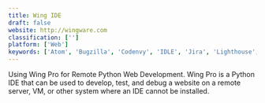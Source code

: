 ```yaml
---
title: Wing IDE
draft: false 
website: http://wingware.com
classification: ['']
platform: ['Web']
keywords: ['Atom', 'Bugzilla', 'Codenvy', 'IDLE', 'Jira', 'Lighthouse', 'PyCharm', 'Qt Creator', 'RStudio', 'Scilab', 'Spyder', 'Visual Studio Code', 'Wolfram Mathematica', 'Workfront', 'YouTrack', 'iPython']
---
```

Using Wing Pro for Remote Python Web Development. Wing Pro is a Python IDE 
that can be used to develop, test, and debug a website on a remote server, VM, 
or other system where an IDE cannot be installed.